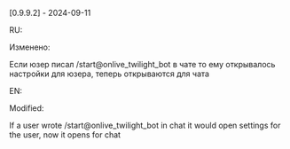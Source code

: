 [0.9.9.2] - 2024-09-11

RU:

Изменено:

Если юзер писал /start@onlive_twilight_bot в чате то ему открывалось настройки для юзера, теперь открываются для чата

EN:

Modified:

If a user wrote /start@onlive_twilight_bot in chat it would open settings for the user, now it opens for chat